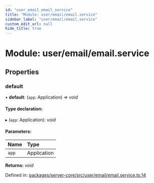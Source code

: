 ```yaml
---
id: "user_email_email_service"
title: "Module: user/email/email.service"
sidebar_label: "user/email/email.service"
custom_edit_url: null
hide_title: true
---
```


# Module: user/email/email.service

## Properties

### default

• **default**: (`app`: Application) => *void*

#### Type declaration:

▸ (`app`: Application): *void*

#### Parameters:

Name | Type |
:------ | :------ |
`app` | Application |

**Returns:** *void*

Defined in: [packages/server-core/src/user/email/email.service.ts:14](https://github.com/xr3ngine/xr3ngine/blob/716a06460/packages/server-core/src/user/email/email.service.ts#L14)
